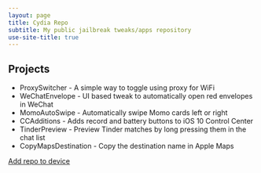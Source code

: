 ```yaml
---
layout: page
title: Cydia Repo
subtitle: My public jailbreak tweaks/apps repository
use-site-title: true
---
```


<div markdown="1">

## Projects

* ProxySwitcher - A simple way to toggle using proxy for WiFi
* WeChatEnvelope - UI based tweak to automatically open red envelopes in WeChat
* MomoAutoSwipe - Automatically swipe Momo cards left or right
* CCAdditions - Adds record and battery buttons to iOS 10 Control Center
* TinderPreview - Preview Tinder matches by long pressing them in the chat list
* CopyMapsDestination - Copy the destination name in Apple Maps

<a href="cydia://url/https://cydia.saurik.com/api/share#?source=http://mbo42.com/repo/" class="btn btn-primary" role="button">Add repo to device</a>

</div>


